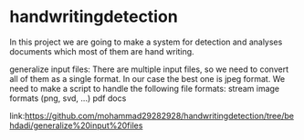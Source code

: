 # handwritingdetection
In this project we are going to make a system for detection and analyses documents which most of them are hand writing.

generalize input files:
There are multiple input files, so we need to convert all of them as a single format. In our case the best one is jpeg format. 
We need to make a script to handle the following file formats:
stream
image formats (png, svd, ...)
pdf
docs

link:https://github.com/mohammad29282928/handwritingdetection/tree/behdadi/generalize%20input%20files

